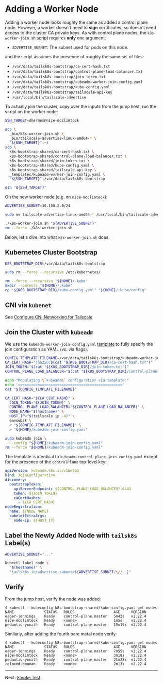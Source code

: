 # Adding a Worker Node

Adding a worker node looks roughly the same as added a control plane node.
However, a worker doesn't need to **sign** certificates, so doesn't need access
to the cluster CA private keys. As with control plane nodes, the
`k8s-worker-join.sh` [script][2] requires **only** one argument:

- `ADVERTISE_SUBNET`: The subnet used for pods on this node.

and the script assumes the presence of roughly the same set of files:

- `/var/data/tailsk8s-bootstrap/ca-cert-hash.txt`
- `/var/data/tailsk8s-bootstrap/control-plane-load-balancer.txt`
- `/var/data/tailsk8s-bootstrap/join-token.txt`
- `/var/data/tailsk8s-bootstrap/kubeadm-worker-join-config.yaml`
- `/var/data/tailsk8s-bootstrap/kube-config.yaml`
- `/var/data/tailsk8s-bootstrap/tailscale-api-key`
- `/usr/local/bin/tailscale-advertise`

To actually join the cluster, copy over the inputs from the jump host,
run the script on the worker node:

```bash
SSH_TARGET=dhermes@nice-mcclintock

scp \
  _bin/k8s-worker-join.sh \
  _bin/tailscale-advertise-linux-amd64-* \
  "${SSH_TARGET}":~/
scp \
  k8s-bootstrap-shared/ca-cert-hash.txt \
  k8s-bootstrap-shared/control-plane-load-balancer.txt \
  k8s-bootstrap-shared/join-token.txt \
  k8s-bootstrap-shared/kube-config.yaml \
  k8s-bootstrap-shared/tailscale-api-key \
  _templates/kubeadm-worker-join-config.yaml \
  "${SSH_TARGET}":/var/data/tailsk8s-bootstrap

ssh "${SSH_TARGET}"
```

On the new worker node (e.g. on `nice-mcclintock`):

```bash
ADVERTISE_SUBNET=10.100.2.0/24

sudo mv tailscale-advertise-linux-amd64-* /usr/local/bin/tailscale-advertise

./k8s-worker-join.sh "${ADVERTISE_SUBNET}"
rm --force ./k8s-worker-join.sh
```

Below, let's dive into what `k8s-worker-join.sh` does.

## Kubernetes Cluster Bootstrap

```bash
K8S_BOOTSTRAP_DIR=/var/data/tailsk8s-bootstrap

sudo rm --force --recursive /etc/kubernetes/

rm --force --recursive "${HOME}/.kube"
mkdir --parents "${HOME}/.kube"
cp "${K8S_BOOTSTRAP_DIR}/kube-config.yaml" "${HOME}/.kube/config"
```

## CNI via `kubenet`

See [Configure CNI Networking for Tailscale][3].

## Join the Cluster with `kubeadm`

We use the `kubeadm-worker-join-config.yaml` [template][4] to fully
specify the join configuration as YAML (vs. via flags).

```bash
CONFIG_TEMPLATE_FILENAME=/var/data/tailsk8s-bootstrap/kubeadm-worker-join-config.yaml
CA_CERT_HASH="sha256:$(cat "${K8S_BOOTSTRAP_DIR}/ca-cert-hash.txt")"
JOIN_TOKEN="$(cat "${K8S_BOOTSTRAP_DIR}/join-token.txt")"
CONTROL_PLANE_LOAD_BALANCER="$(cat "${K8S_BOOTSTRAP_DIR}/control-plane-load-balancer.txt")"

echo "Populating \`kubeadm\` configuration via template:"
echo '================================================'
cat "${CONFIG_TEMPLATE_FILENAME}"

CA_CERT_HASH="${CA_CERT_HASH}" \
  JOIN_TOKEN="${JOIN_TOKEN}" \
  CONTROL_PLANE_LOAD_BALANCER="${CONTROL_PLANE_LOAD_BALANCER}" \
  NODE_NAME="$(hostname)" \
  HOST_IP="$(tailscale ip -4)" \
  envsubst \
  < "${CONFIG_TEMPLATE_FILENAME}" \
  > "${HOME}/kubeadm-join-config.yaml"

sudo kubeadm join \
  --config "${HOME}/kubeadm-join-config.yaml"
rm --force "${HOME}/kubeadm-join-config.yaml"
```

The template is identical to `kubeadm-control-plane-join-config.yaml` except
for the presence of the `controlPlane` top-level key:

```yaml
apiVersion: kubeadm.k8s.io/v1beta3
kind: JoinConfiguration
discovery:
  bootstrapToken:
    apiServerEndpoint: ${CONTROL_PLANE_LOAD_BALANCER}:6443
    token: ${JOIN_TOKEN}
    caCertHashes:
      - ${CA_CERT_HASH}
nodeRegistration:
  name: ${NODE_NAME}
  kubeletExtraArgs:
    node-ip: ${HOST_IP}
```

## Label the Newly Added Node with `tailsk8s` Label(s)

```bash
ADVERTISE_SUBNET="..."

kubectl label node \
  "$(hostname)" \
  "tailsk8s.io/advertise-subnet=${ADVERTISE_SUBNET/\//__}"
```

## Verify

From the jump host, verify the node was added:

```
$ kubectl --kubeconfig k8s-bootstrap-shared/kube-config.yaml get nodes
NAME              STATUS   ROLES                  AGE     VERSION
eager-jennings    Ready    control-plane,master   5m42s   v1.22.4
nice-mcclintock   Ready    <none>                 1m5s    v1.22.4
pedantic-yonath   Ready    control-plane,master   19m15s  v1.22.4
```

Similarly, after adding the fourth bare metal node verify:

```
$ kubectl --kubeconfig k8s-bootstrap-shared/kube-config.yaml get nodes
NAME              STATUS   ROLES                  AGE     VERSION
eager-jennings    Ready    control-plane,master   7m55s   v1.22.4
nice-mcclintock   Ready    <none>                 3m18s   v1.22.4
pedantic-yonath   Ready    control-plane,master   21m28s  v1.22.4
relaxed-bouman    Ready    <none>                 2m13s   v1.22.4
```

---

Next: [Smoke Test][1]

[1]: 12-smoke-test.md
[2]: _bin/k8s-worker-join.sh
[3]: 09-tailscale-cni.md
[4]: _templates/kubeadm-worker-join-config.yaml
